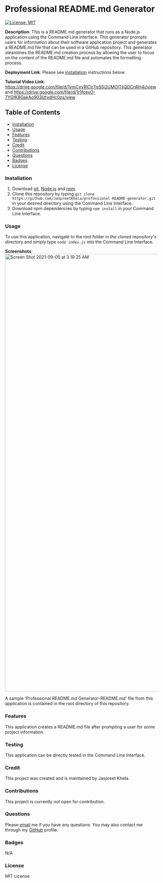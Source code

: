 # Professional README.md Generator
[![License: MIT](https://img.shields.io/badge/License-MIT-yellow.svg)](https://opensource.org/licenses/MIT)

**Description**: This is a README.md generator that runs as a Node.js application using the Command Line Interface. This generator prompts users for information about their software application project and generates a README.md file that can be used in a GitHub repository. This generator steamlines the README.md creation process by allowing the user to focus on the content of the README.md file and automates the formatting process.

**Deployment Link**: Please see [installation](#installation) instructions below.

**Tutorial Video Link**: https://drive.google.com/file/d/1vmCyvRlCIr7js55i2UMOITIiQDCnRH4i/view and https://drive.google.com/file/d/1r1fcevO-7YGfK8GakAo903IztvdHc0zs/view

## Table of Contents
* [Installation](#installation)
* [Usage](#usage)
* [Features](#features)
* [Testing](#testing)
* [Credit](#credit)
* [Contributions](#contributions)
* [Questions](#questions)
* [Badges](#badges)
* [License](#license)

### Installation
1. Download [git](https://git-scm.com/downloads), [Node.js](https://nodejs.org/en/download/) and [npm](https://docs.npmjs.com/downloading-and-installing-node-js-and-npm).
2. Clone this repository by typing `git clone https://github.com/JaspreetKhela/professional-README-generator.git` in your desired directory using the Command Line Interface.
3. Download npm dependencies by typing `npm install` in your Command Line Interface.

### Usage
To use this application, navigate to the root folder in the cloned repository's directory and simply type `node index.js` into the Command Line Interface.

**Screenshots**:
<img width="1440" alt="Screen Shot 2021-09-05 at 3 19 25 AM" src="https://user-images.githubusercontent.com/80941606/132118886-e727c395-a771-4b60-b415-2124a6e046c9.png">

A sample 'Professional README.md Generator-README.md' file from this application is contained in the root directory of this repository.

### Features
This application creates a README.md file after prompting a user for some project information.

### Testing
This application can be directly tested in the Command Line Interface.

### Credit
This project was created and is maintained by Jaspreet Khela.

### Contributions
This project is currently not open for contribution.

### Questions
Please [email](jaspreet.khela@gmail.com) me if you have any questions.
You may also contact me through my [GitHub](https://github.com/JaspreetKhela) profile. 

### Badges
N/A

### License
MIT License
